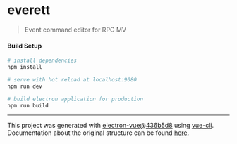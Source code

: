 # everett

> Event command editor for RPG MV

#### Build Setup

``` bash
# install dependencies
npm install

# serve with hot reload at localhost:9080
npm run dev

# build electron application for production
npm run build


```

---

This project was generated with [electron-vue](https://github.com/SimulatedGREG/electron-vue)@[436b5d8](https://github.com/SimulatedGREG/electron-vue/tree/436b5d835ed958c0af9ca6a32740f755eccb60e0) using [vue-cli](https://github.com/vuejs/vue-cli). Documentation about the original structure can be found [here](https://simulatedgreg.gitbooks.io/electron-vue/content/index.html).
